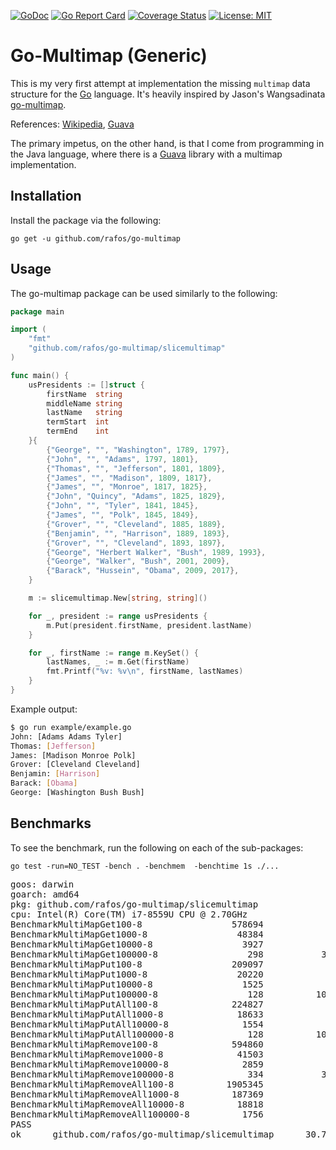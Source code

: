 [![GoDoc](https://godoc.org/github.com/rafos/go-multimap?status.svg)](https://godoc.org/github.com/rafos/go-multimap) [![Go Report Card](https://goreportcard.com/badge/github.com/rafos/go-multimap)](https://goreportcard.com/report/github.com/rafos/go-multimap) [![Coverage Status](https://coveralls.io/repos/github/rafos/go-multimap/badge.svg?branch=main&service=github)](https://coveralls.io/github/rafos/go-multimap?branch=main&service=github) [![License: MIT](https://img.shields.io/badge/License-MIT-yellow.svg)](https://github.com/rafos/go-multimap/blob/main/LICENSE)

# Go-Multimap (Generic)

This is my very first attempt at implementation the missing `multimap` data structure for the [Go](https://www.golang.org/project/) language.
It's heavily inspired by Jason's Wangsadinata [go-multimap](https://github.com/jwangsadinata/go-multimap).

References:
[Wikipedia](https://en.wikipedia.org/wiki/Multimap),
[Guava](https://google.github.io/guava/releases/19.0/api/docs/com/google/common/collect/Multimap.html)

The primary impetus, on the other hand, is that I come from programming in the Java language, where there is a [Guava](https://github.com/google/guava) library with a multimap implementation.

## Installation ##

Install the package via the following:

    go get -u github.com/rafos/go-multimap

## Usage ##
The go-multimap package can be used similarly to the following:
```go
package main

import (
	"fmt"
	"github.com/rafos/go-multimap/slicemultimap"
)

func main() {
	usPresidents := []struct {
		firstName  string
		middleName string
		lastName   string
		termStart  int
		termEnd    int
	}{
		{"George", "", "Washington", 1789, 1797},
		{"John", "", "Adams", 1797, 1801},
		{"Thomas", "", "Jefferson", 1801, 1809},
		{"James", "", "Madison", 1809, 1817},
		{"James", "", "Monroe", 1817, 1825},
		{"John", "Quincy", "Adams", 1825, 1829},
		{"John", "", "Tyler", 1841, 1845},
		{"James", "", "Polk", 1845, 1849},
		{"Grover", "", "Cleveland", 1885, 1889},
		{"Benjamin", "", "Harrison", 1889, 1893},
		{"Grover", "", "Cleveland", 1893, 1897},
		{"George", "Herbert Walker", "Bush", 1989, 1993},
		{"George", "Walker", "Bush", 2001, 2009},
		{"Barack", "Hussein", "Obama", 2009, 2017},
	}

	m := slicemultimap.New[string, string]()

	for _, president := range usPresidents {
		m.Put(president.firstName, president.lastName)
	}

	for _, firstName := range m.KeySet() {
		lastNames, _ := m.Get(firstName)
		fmt.Printf("%v: %v\n", firstName, lastNames)
	}
}
```

Example output:
```sh
$ go run example/example.go
John: [Adams Adams Tyler]
Thomas: [Jefferson]
James: [Madison Monroe Polk]
Grover: [Cleveland Cleveland]
Benjamin: [Harrison]
Barack: [Obama]
George: [Washington Bush Bush]
```

## Benchmarks ##
To see the benchmark, run the following on each of the sub-packages:

`go test -run=NO_TEST -bench . -benchmem  -benchtime 1s ./...`
<pre>
goos: darwin
goarch: amd64
pkg: github.com/rafos/go-multimap/slicemultimap
cpu: Intel(R) Core(TM) i7-8559U CPU @ 2.70GHz
BenchmarkMultiMapGet100-8                 578694              2001 ns/op               0 B/op          0 allocs/op
BenchmarkMultiMapGet1000-8                 48384             24430 ns/op               0 B/op          0 allocs/op
BenchmarkMultiMapGet10000-8                 3927            315908 ns/op               0 B/op          0 allocs/op
BenchmarkMultiMapGet100000-8                 298           3822512 ns/op               0 B/op          0 allocs/op
BenchmarkMultiMapPut100-8                 209097              6214 ns/op            8590 B/op          0 allocs/op
BenchmarkMultiMapPut1000-8                 20220             64400 ns/op           84408 B/op        745 allocs/op
BenchmarkMultiMapPut10000-8                 1525            715396 ns/op          596457 B/op       9822 allocs/op
BenchmarkMultiMapPut100000-8                 128          10531982 ns/op         7172956 B/op     105994 allocs/op
BenchmarkMultiMapPutAll100-8              224827              5502 ns/op            7989 B/op          0 allocs/op
BenchmarkMultiMapPutAll1000-8              18633             67812 ns/op           91091 B/op        745 allocs/op
BenchmarkMultiMapPutAll10000-8              1554            726543 ns/op          586781 B/op       9821 allocs/op
BenchmarkMultiMapPutAll100000-8              128          10541793 ns/op         7172955 B/op     105994 allocs/op
BenchmarkMultiMapRemove100-8              594860              1976 ns/op               0 B/op          0 allocs/op
BenchmarkMultiMapRemove1000-8              41503             30151 ns/op            5952 B/op        744 allocs/op
BenchmarkMultiMapRemove10000-8              2859            353375 ns/op           77952 B/op       9744 allocs/op
BenchmarkMultiMapRemove100000-8              334           3206979 ns/op          797956 B/op      99744 allocs/op
BenchmarkMultiMapRemoveAll100-8          1905345               630.3 ns/op             0 B/op          0 allocs/op
BenchmarkMultiMapRemoveAll1000-8          187369              6343 ns/op               0 B/op          0 allocs/op
BenchmarkMultiMapRemoveAll10000-8          18818             62743 ns/op               0 B/op          0 allocs/op
BenchmarkMultiMapRemoveAll100000-8          1756            635113 ns/op               0 B/op          0 allocs/op
PASS
ok      github.com/rafos/go-multimap/slicemultimap      30.781s
</pre>